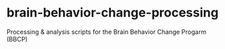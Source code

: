 brain-behavior-change-processing
================================

Processing &amp; analysis scripts for the Brain Behavior Change Progarm (BBCP)
